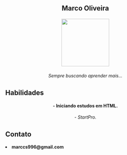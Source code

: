 <h2 p align="center">
 Marco Oliveira
<p align="center">

<img src="https://cdn.discordapp.com/attachments/435514046192812045/1064720779817779200/1673919597333.jpg" width="150" height="150">

<h6 p align="center">
 Sempre buscando aprender mais...

## Habilidades
<h4 p align="center">
- Iniciando estudos em HTML.
<h6 p align="center"> - StartPro.

## Contato
<h4> <li>
marccs996@gmail.com
